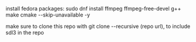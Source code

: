 
install fedora packages:
sudo dnf install ffmpeg ffmpeg-free-devel g++ make cmake --skip-unavailable -y

make sure to clone this repo with git clone --recursive (repo url),
to include sdl3 in the repo